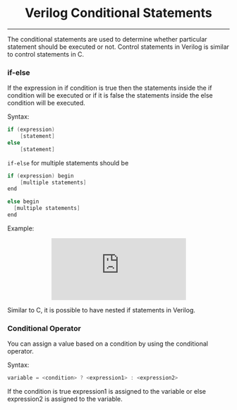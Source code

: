 <center>
    <h1>Verilog Conditional Statements</h1>
</center>

---
The conditional statements are used to determine whether particular statement should be executed or not. Control statements in Verilog is similar to control statements in C.

### if-else

If the expression in if condition is true then the statements inside the if condition will be executed or if it is false the statements inside the else condition will be executed.

Syntax:

```C
if (expression)
    [statement]
else
    [statement]
```

`if-else` for multiple statements should be

```C
if (expression) begin
    [multiple statements]
end

else begin
  [multiple statements]
end
```

Example:
<center>
    <iframe
        src="https://carbon.now.sh/embed?bg=rgba%28171%2C+184%2C+195%2C+1%29&t=seti&wt=none&l=verilog&width=680&ds=true&dsyoff=0px&dsblur=0px&wc=false&wa=true&pv=9px&ph=9px&ln=false&fl=1&fm=Hack&fs=14px&lh=133%25&si=false&es=2x&wm=false&code=always%2520%2540%28posedge%2520clock%29%2520begin%250A%2520%2520%2520if%2520%28reset%29%2520state%2520%253C%253D%2520IDLE%253B%250A%2520%2520%2520else%2520state%2520%253C%253D%2520next_state%253B%250Aend%250A"
        style="width: 305px; height: 140px; border:0; transform: scale(1); overflow:hidden;"
        sandbox="allow-scripts allow-same-origin">
    </iframe>
</center>
<!-- ```c
   always @(posedge clock) begin
       if (reset) state <= IDLE;
       else state <= next_state;
   end
``` -->

Similar to C, it is possible to have nested if statements in Verilog.

### Conditional Operator

You can assign a value based on a condition by using the conditional operator.

Syntax:

```c
variable = <condition> ? <expression1> : <expression2>
```

If the condition is true expression1 is assigned to the variable or else expression2 is assigned to the variable.